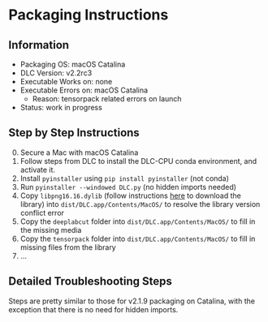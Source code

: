 # Packaging Instructions

## Information
- Packaging OS: macOS Catalina
- DLC Version: v2.2rc3
- Executable Works on: none
- Executable Errors on: macOS Catalina
   - Reason: tensorpack related errors on launch
- Status: work in progress

## Step by Step Instructions
0. Secure a Mac with macOS Catalina
1. Follow steps from DLC to install the DLC-CPU conda environment, and
   activate it.
2. Install `pyinstaller` using `pip install pyinstaller` (not conda)
3. Run `pyinstaller --windowed DLC.py` (no hidden imports needed)
4. Copy `libpng16.16.dylib` (follow instructions
   [here](https://stackoverflow.com/questions/61824188/issue-converting-python-script-with-pyinstaller-import-error-incompatible-libr)
   to download the library) into `dist/DLC.app/Contents/MacOS/` to resolve
   the library version conflict error
5. Copy the `deeplabcut` folder into `dist/DLC.app/Contents/MacOS/` to fill
   in the missing media
6. Copy the `tensorpack` folder into `dist/DLC.app/Contents/MacOS/` to fill
   in missing files from the library
7. ...

## Detailed Troubleshooting Steps
Steps are pretty similar to those for v2.1.9 packaging on Catalina, with
the exception that there is no need for hidden imports. 